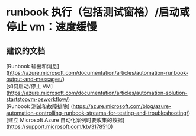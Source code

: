 
<properties
    pageTitle="runbook execution (includes test pane)/start or stop vms: slow"
    description="32501565RunbookExecutioninclud"
    service="microsoft.automation"
    resource="automationaccounts"
    authors="adoyle"
    displayorder=""
    selfHelpType="generic"
    supportTopicIds="32501565"
    resourceTags=""
    productPesIds="15607"
    cloudEnvironments="public"
/>


# runbook 执行（包括测试窗格）/启动或停止 vm：速度缓慢


## **建议的文档**
[Runbook 输出和消息] (https://azure.microsoft.com/documentation/articles/automation-runbook-output-and-messages/) <br>
[如何启动/停止 VM] (https://azure.microsoft.com/documentation/articles/automation-solution-startstopvm-psworkflow/) <br>
[Runbook 测试和故障排除] (https://azure.microsoft.com/blog/azure-automation-controlling-runbook-streams-for-testing-and-troubleshooting/) <br>
[建立 Microsoft Azure 自动化案例时要收集的数据] (https://support.microsoft.com/kb/3178510)


<!--HONumber=Aug16_HO3-->


